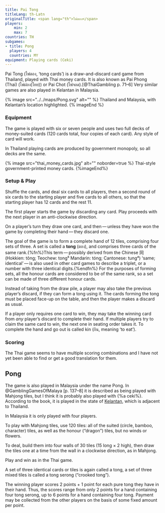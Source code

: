 ```yaml
---
title: Pai Tong
titleLang: th-Latn
originalTitle: <span lang="th">ไพ่ตอง</span>
players: 
    min: 2
    max: 7
countries: TH
subgames:
- title: Pong
  players: 4
  countries: MY
equipment: Playing cards (Ceki)
---
```


<p class="lead">
<span class="noun aka" lang="th-Latn">Pai Tong</span> (<span lang="th" class="aka">ไพ่ตอง</span>, ‘<span lang="th-Latn">tong</span> cards’) is a draw-and-discard card game from Thailand, played with Thai money cards. It is also known as <span class="noun" lang="th-Latn" class="aka">Pai Phong (Thai)</span> (<span lang="th" class="aka">ไพ่ผ่อง(ไทย)</span>) or <span class="noun" lang="th-Latn" class="aka">Pai Chot</span> (<span lang="th" class="aka">ไพ่จอด</span>).[@ThaiGambling p. 71–6] Very similar games are also played in Kelantan in Malaysia.
</p>


<!-- excerpt -->

{% image src="../../maps/Pong.svg" alt="" %}
Thailand and Malaysia, with Kelantan’s location highlighted.
{% imageEnd %}

### Equipment

The game is played with six or seven people and uses two full decks of
money-suited cards (120 cards total, four copies of each card). Any style of
card will work.

In Thailand playing cards are produced by government monopoly, so all decks are
the same.

{% image src="thai_money_cards.jpg" alt="" noborder=true %}
Thai-style government-printed money cards.
{%imageEnd%}

### Setup & Play

Shuffle the cards, and deal six cards to all players, then a second round of six
cards to the starting player and five cards to all others, so that the starting
player has 12 cards and the rest 11.

The first player starts the game by discarding any card. Play proceeds with the
next player in an anti-clockwise direction.

On a player’s turn they draw one card, and then — unless they have won the
game by completing their hand — they discard one. 

The goal of the game is to form a complete hand of 12 tiles, comprising four sets of three. A set is called a **<span lang="th-Latn">tong</span>** (<span lang="th">ตอง</span>), and comprises three cards of the same rank.{%fn%}This term — possibly derived from the Chinese <span lang="zh">同</span> (Hokkien: <span lang="nan-Latn">tông</span>; Teochew: <span lang="tws-Latn">tong⁵</span> Mandarin: <span lang="cmn-Latn-pinyin">tóng</span>; Cantonese: <span lang="yue-Latn-jyutping">tung⁴</span>) ‘same; identical’ — is also used in other card games to describe a triplet, or a number with three identical digits.{%endfn%} For the purposes of forming sets, all the honour cards are considered to be of the same rank, so a set can be made of three different honour cards.

Instead of taking from the draw pile, a player may also take the previous
player’s discard, if they can form a <span lang="th-Latn">tong</span> using it.
The cards forming the <span lang="th-Latn">tong</span> must be placed face-up on
the table, and then the player makes a discard as usual.
 
If a player only requires one card to win, they may take the winning card from
*any* player’s discard to complete their hand. If multiple players try to claim
the same card to win, the next one in seating order takes it. To complete the
hand and go out is called <span lang="th-Latn">kin</span> (<span
lang="th">กิน</span>, meaning ‘to eat’).

### Scoring

The Thai game seems to have multiple scoring combinations and I have not yet been
able to find or get a good translation for them.

## Pong

The game is also played in Malaysia under the name <span class="noun aka" lang="ms">Pong</span>. In @GamblingGamesOfMalaya [p. 137–8] it is described as being played with Mahjong tiles, but I think it is probably also played with {%a ceki%}. According to the book, it is played in the state of [Kelantan](https://en.wikipedia.org/wiki/Kelantan), which is adjacent to Thailand.

In Malaysia it is only played with four players.

To play with Mahjong tiles, use 120 tiles: all of the suited (circle, bamboo,
character) tiles, as well as the honour (“dragon”) tiles, but no winds or
flowers.

To deal, build them into four walls of 30 tiles (15 long × 2 high), then draw
the tiles one at a time from the wall in a clockwise direction, as in Mahjong.

Play and win as in the Thai game.

A set of three identical cards or tiles is again called a <span lang="ms">tong</span>,
a set of three mixed tiles is called a <span lang="ms">tong serong</span>
(“crooked <span lang="ms">tong</span>”).

The winning player scores 2 points + 1 point for each pure <span
lang="ms">tong</span> they have in their hand. Thus, the scores range from only
2 points for a hand containing four <span lang="ms">tong serong</span>, up to 6
points for a hand containing four <span lang="ms">tong</span>. Payment may be
collected from the other players on the basis of some fixed amount per point.
